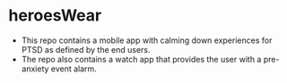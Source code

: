 # heroesWear
- This repo contains a mobile app with calming down experiences for PTSD as defined by the end users.
- The repo also contains a watch app that provides the user with a pre-anxiety event alarm.
